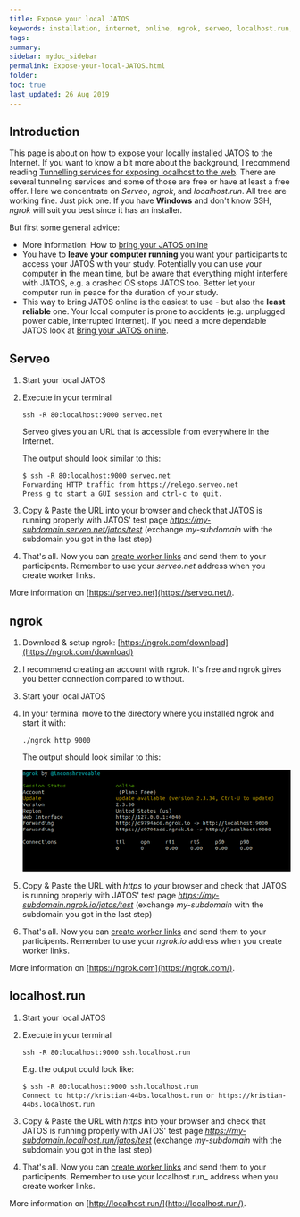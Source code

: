 ```yaml
---
title: Expose your local JATOS
keywords: installation, internet, online, ngrok, serveo, localhost.run, tunnel
tags:
summary:
sidebar: mydoc_sidebar
permalink: Expose-your-local-JATOS.html
folder:
toc: true
last_updated: 26 Aug 2019
---
```


## Introduction

This page is about on how to expose your locally installed JATOS to the Internet. If you want to know a bit more about the background, I recommend reading [Tunnelling services for exposing localhost to the web](https://www.chenhuijing.com/blog/tunnelling-services-for-exposing-localhost-to-the-web). There are several tunneling services and some of those are free or have at least a free offer. Here we concentrate on _Serveo_, _ngrok_, and _localhost.run_. All tree are working fine. Just pick one. If you have **Windows** and don't know SSH, _ngrok_ will suit you best since it has an installer.

But first some general advice:
* More information: How to [bring your JATOS online](Bring-your-JATOS-online.html)
* You have to **leave your computer running** you want your participants to access your JATOS with your study. Potentially you can use your computer in the mean time, but be aware that everything might interfere with JATOS, e.g. a crashed OS stops JATOS too. Better let your computer run in peace for the duration of your study. 
* This way to bring JATOS online is the easiest to use - but also the **least reliable** one. Your local computer is prone to accidents (e.g. unplugged power cable, interrupted Internet). If you need a more dependable JATOS look at [Bring your JATOS online](Bring-your-JATOS-online.html).


## Serveo

1. Start your local JATOS

1. Execute in your terminal

   ```shell
   ssh -R 80:localhost:9000 serveo.net
   ```
   Serveo gives you an URL that is accessible from everywhere in the Internet.

   The output should look similar to this:

   ```shell
   $ ssh -R 80:localhost:9000 serveo.net
   Forwarding HTTP traffic from https://relego.serveo.net
   Press g to start a GUI session and ctrl-c to quit.
   ```
   
1. Copy & Paste the URL into your browser and check that JATOS is running properly with JATOS' test page _https://my-subdomain.serveo.net/jatos/test_ (exchange _my-subdomain_ with the subdomain you got in the last step)

1. That's all. Now you can [create worker links](Run-your-Study-with-Worker-and-Batch-Manager.html) and send them to your participents. Remember to use your _serveo.net_ address when you create worker links.

More information on [https://serveo.net](https://serveo.net/).


## ngrok

1. Download & setup ngrok: [https://ngrok.com/download](https://ngrok.com/download)

1. I recommend creating an account with ngrok. It's free and ngrok gives you better connection compared to without.

1. Start your local JATOS

1. In your terminal move to the directory where you installed ngrok and start it with:

   ```shell
   ./ngrok http 9000
   ```
   
   The output should look similar to this:

   ![ngrok screenshot](images/screenshot_ngrok.png)
   
1. Copy & Paste the URL with _https_ to your browser and check that JATOS is running properly with JATOS' test page _https://my-subdomain.ngrok.io/jatos/test_ (exchange _my-subdomain_ with the subdomain you got in the last step)

1. That's all. Now you can [create worker links](Run-your-Study-with-Worker-and-Batch-Manager.html) and send them to your participents. Remember to use your _ngrok.io_ address when you create worker links.

More information on [https://ngrok.com](https://ngrok.com/).


## localhost.run

1. Start your local JATOS

1. Execute in your terminal

   ```shell
   ssh -R 80:localhost:9000 ssh.localhost.run
   ```

   E.g. the output could look like:
   
   ```shell
   $ ssh -R 80:localhost:9000 ssh.localhost.run
   Connect to http://kristian-44bs.localhost.run or https://kristian-44bs.localhost.run
   ```
   
1. Copy & Paste the URL with _https_ into your browser and check that JATOS is running properly with JATOS' test page _https://my-subdomain.localhost.run/jatos/test_ (exchange _my-subdomain_ with the subdomain you got in the last step)

1. That's all. Now you can [create worker links](Run-your-Study-with-Worker-and-Batch-Manager.html) and send them to your participents. Remember to use your localhost.run_ address when you create worker links.

More information on [http://localhost.run/](http://localhost.run/).

